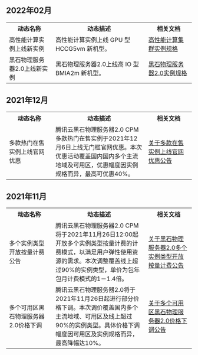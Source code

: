 ## 2022年02月
<table>
	<tr><th style="width: 25%;">动态名称</th><th style="width: 50%;">动态描述</th><th style="width: 25%;">相关文档</th></tr>
		<tr>
	<td>高性能计算实例上线新实例</td>	
	<td>高性能计算实例上线 GPU 型 HCCG5vm 新机型。</td>
	<td><a href="https://cloud.tencent.com/document/product/386/63405">高性能计算集群实例规格</a>
	</td>
	</tr>
	<tr>
	<td>黑石物理服务器2.0上线新实例</td>	
	<td>黑石物理服务器2.0上线高 IO 型 BMIA2m 新机型。</td>
	<td><a href="https://cloud.tencent.com/document/product/386/63404">黑石物理服务器2.0实例规格</a>
	</td>
	</tr>
</table>


## 2021年12月
<table>
	<tr><th style="width: 25%;">动态名称</th><th style="width: 50%;">动态描述</th><th style="width: 25%;">相关文档</th></tr>
	<tr>
	<td>多款热门在售实例上线官网优惠</td>	
	<td>腾讯云黑石物理服务器2.0 CPM 多款热门在售实例于2021年12月6日上线无门槛官网优惠。本次优惠活动覆盖国内国内多个主流地域及可用区，优惠幅度因实例规格而异，最高可优惠40%。</td>
	<td><a href="https://cloud.tencent.com/document/product/386/65773">关于多款在售实例上线官网优惠公告</a>
	</td>
	</tr>
</table>



## 2021年11月
<table>
	<tr><th style="width: 25%;">动态名称</th><th style="width: 50%;">动态描述</th><th style="width: 25%;">相关文档</th></tr>
	<tr>
	<td>多个实例类型开放按量计费公告</td>	
	<td>腾讯云黑石物理服务器2.0 CPM 将于2021年11月26日12:00起开放多个实例类型按量计费的计费模式，以满足用户弹性使用资源的需求。本次调整覆盖线上超过90%的实例类型，单价为包年包月计费模式的1－1.4倍。</td>
	<td><a href="https://cloud.tencent.com/document/product/386/64830">关于黑石物理服务器2.0多个实例类型开放按量计费公告</a>
	</td>
	</tr>
		<tr>
	<td>多个可用区黑石物理服务器2.0价格下调</td>	
	<td>腾讯云黑石物理服务器2.0将于2021年11月26日起进行部分价格下调。本次调价覆盖国内多个主流地域、可用区及线上超过90%的实例类型。具体价格下调幅度因可用区及实例规格而异，最高降幅达10%。</td>
	<td><a href="https://cloud.tencent.com/document/product/386/64775">关于多个可用区黑石物理服务器2.0价格下调公告</a>
	</td>
	</tr>
</table>
